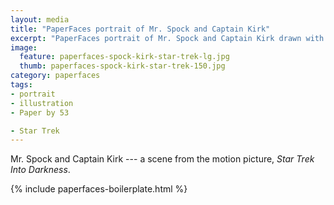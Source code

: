 ```yaml
---
layout: media
title: "PaperFaces portrait of Mr. Spock and Captain Kirk"
excerpt: "PaperFaces portrait of Mr. Spock and Captain Kirk drawn with Paper by 53 on an iPad."
image: 
  feature: paperfaces-spock-kirk-star-trek-lg.jpg
  thumb: paperfaces-spock-kirk-star-trek-150.jpg
category: paperfaces
tags: 
- portrait
- illustration
- Paper by 53

- Star Trek
---
```


Mr. Spock and Captain Kirk --- a scene from the motion picture, *Star Trek Into Darkness*.

{% include paperfaces-boilerplate.html %}